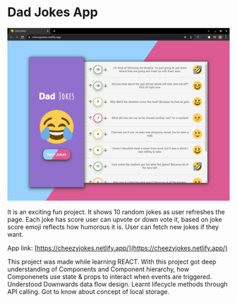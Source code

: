 #   Dad Jokes App

![img](https://raw.githubusercontent.com/Dhruv-praju/react-Dad-Jokes-App/main/screenshots/img.png)

It is an exciting fun project. It shows 10 random jokes as user refreshes the page. Each joke has score user can upvote or down vote it, based on joke score emoji reflects how humorous it is. User can fetch new jokes if they want.

App link: [https://cheezyjokes.netlify.app/](https://cheezyjokes.netlify.app/)

This project was made while learning REACT. With this project got deep understanding of Components and Component hierarchy, how Componenets use state & props to interact when events are triggered.
Understood Downwards data flow design. 
Learnt lifecycle methods through API calling.
Got to know about concept of local storage.
